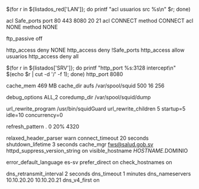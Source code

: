 $(for r in ${listados_red['LAN']}; do printf "acl usuarios src %s\n" $r; done)

acl Safe_ports port 80 443 8080 20 21
acl CONNECT method CONNECT
acl NONE method NONE

ftp_passive off

http_access deny NONE
http_access deny !Safe_ports
http_access allow usuarios
http_access deny all

$(for r in ${listados['SRV']}; do printf "http_port %s:3128 intercept\n" $(echo $r | cut -d '/' -f 1); done)
http_port 8080

cache_mem 469 MB
cache_dir aufs /var/spool/squid 500 16 256

debug_options ALL,2
coredump_dir /var/spool/squid/dump

url_rewrite_program /usr/bin/squidGuard 
url_rewrite_children 5 startup=5 idle=10 concurrency=0

refresh_pattern .       0   20% 4320

relaxed_header_parser warn
connect_timeout 20 seconds
shutdown_lifetime 3 seconds
cache_mgr fws@salud.gob.sv
httpd_suppress_version_string on
visible_hostname $HOSTNAME.$DOMINIO

error_default_language  es-sv
prefer_direct on
check_hostnames on

dns_retransmit_interval 2 seconds
dns_timeout 1 minutes
dns_nameservers 10.10.20.20 10.10.20.21
dns_v4_first on
